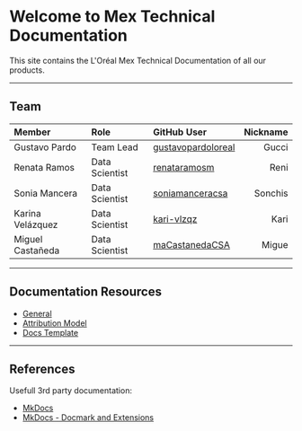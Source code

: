 # Welcome to Mex Technical Documentation

This site contains the L'Oréal Mex Technical Documentation of all our products.

---
## Team

|Member|Role|GitHub User|Nickname|
|:---|:--|:---|--:|
|Gustavo Pardo|Team Lead|[gustavopardoloreal](https://github.com/gustavopardoloreal)|Gucci|
|Renata Ramos|Data Scientist|[renataramosm](https://github.com/renataramosm)|Reni|
|Sonia Mancera|Data Scientist|[soniamanceracsa](https://github.com/soniamanceracsa)|Sonchis|
|Karina Velázquez|Data Scientist|[kari-vlzqz](https://github.com/kari-vlzqz)|Kari|
|Miguel Castañeda|Data Scientist|[maCastanedaCSA](https://github.com/maCastanedaCSA)|Migue|

---
## Documentation Resources

* [General](general/coding-standards.md)
* [Attribution Model](luxe-mod-atr/intro.md)
* [Docs Template](docs-template/intro.md)

---
## References

Usefull 3rd party documentation:

* [MkDocs](https://www.mkdocs.org/)
* [MkDocs - Docmark and Extensions](https://yakworks.github.io/docmark/)
